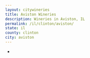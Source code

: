 ```yaml
---
layout: citywineries
title: Aviston Wineries
description: Wineries in Aviston, IL
permalink: /il/clinton/aviston/
state: il
county: clinton
city: aviston
---
```

-
